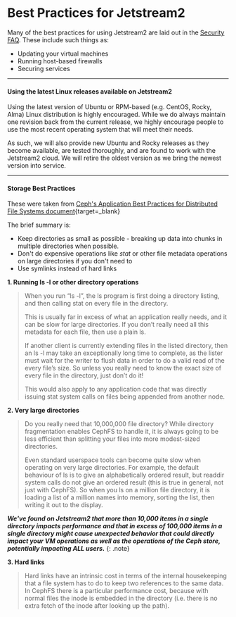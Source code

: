 # Best Practices for Jetstream2

Many of the best practices for using Jetstream2 are laid out in the [Security FAQ](../faq/security.md). These include such things as:

* Updating your virtual machines
* Running host-based firewalls
* Securing services

---

#### Using the latest Linux releases available on Jetstream2

Using the latest version of Ubuntu or RPM-based (e.g. CentOS, Rocky, Alma) Linux distribution is highly encouraged. While we do always maintain one revision back from the current release, we highly encourage people to use the most recent operating system that will meet their needs.

As such, we will also provide new Ubuntu and Rocky releases as they become available, are tested thoroughly, and are found to work with the Jetstream2 cloud. We will retire the oldest version as we bring the newest version into service.

---

#### Storage Best Practices

These were taken from [Ceph's Application Best Practices for Distributed File Systems document](https://docs.ceph.com/en/quincy/cephfs/app-best-practices/#application-best-practices-for-distributed-file-systems){target=_blank}

The brief summary is:

* Keep directories as small as possible -  breaking up data into chunks in multiple directories when possible.
* Don't do expensive operations like *stat* or other file metadata operations on large directories if you don't need to
* Use symlinks instead of hard links

**1. Running ls -l or other directory operations**

>When you run “ls -l”, the ls program is first doing a directory listing, and then calling stat on every file in the directory.
>
> This is usually far in excess of what an application really needs, and it can be slow for large directories. If you don’t really need all this metadata for each file, then use a plain ls.
>
>If another client is currently extending files in the listed directory, then an ls -l may take an exceptionally long time to complete, as the lister must wait for the writer to flush data in order to do a valid read of the every file’s size. So unless you really need to know the exact size of every file in the directory, just don’t do it!
>
>This would also apply to any application code that was directly issuing stat system calls on files being appended from another node.

**2. Very large directories**

>Do you really need that 10,000,000 file directory? While directory fragmentation enables CephFS to handle it, it is always going to be less efficient than splitting your files into more modest-sized directories.
>
>Even standard userspace tools can become quite slow when operating on very large directories. For example, the default behaviour of ls is to give an alphabetically ordered result, but readdir system calls do not give an ordered result (this is true in general, not just with CephFS). So when you ls on a million file directory, it is loading a list of a million names into memory, sorting the list, then writing it out to the display.

***We've found on Jetstream2 that more than 10,000 items in a single directory impacts performance and that in excess of 100,000 items in a single directory might cause unexpected behavior that could directly impact your VM operations as well as the operations of the Ceph store, potentially impacting ALL users.***
{: .note}

**3. Hard links**

>Hard links have an intrinsic cost in terms of the internal housekeeping that a file system has to do to keep two references to the same data. In CephFS there is a particular performance cost, because with normal files the inode is embedded in the directory (i.e. there is no extra fetch of the inode after looking up the path).
